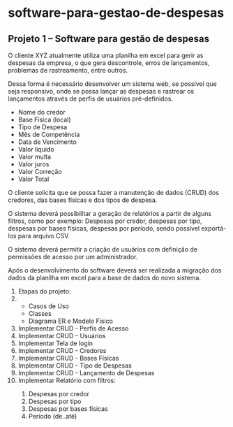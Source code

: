 # software-para-gestao-de-despesas
<h2>Projeto 1 – Software para gestão de despesas</h2>

<p>O cliente XYZ atualmente utiliza uma planilha em excel para gerir as despesas da
empresa, o que gera descontrole, erros de lançamentos, problemas de
rastreamento, entre outros.</p>
<p>Dessa forma é necessário desenvolver um sistema web, se possível que seja
responsivo, onde se possa lançar as despesas e rastrear os lançamentos através
de perfis de usuários pré-definidos.</p>
<ul>
<li>Nome do credor</li>
<li>Base Física (local)</li>
<li>Tipo de Despesa</li>
<li>Mês de Competência</li>
<li>Data de Vencimento</li>
<li>Valor líquido</li>
<li>Valor multa</li>
<li>Valor juros</li>
<li>Valor Correção</li>
<li>Valor Total</li>
</ul>
<p>O cliente solicita que se possa fazer a manutenção de dados (CRUD) dos
credores, das bases físicas e dos tipos de despesa.</p>
<p>O sistema deverá possibilitar a geração de relatórios a partir de alguns filtros,
como por exemplo: Despesas por credor, despesas por tipo, despesas por bases
físicas, despesas por período, sendo possível exportá-los para arquivo CSV.</p>
<p>O sistema deverá permitir a criação de usuários com definição de permissões de
acesso por um administrador.</p>
<p>Após o desenvolvimento do software deverá ser realizada a migração dos dados
da planilha em excel para a base de dados do novo sistema.</p>

<ol><li>Etapas do projeto: <li>
<ul>
<li>Casos de Uso</li>
<li>Classes</li>
<li>Diagrama ER e Modelo Físico</li>
</ul>
  <li>Implementar CRUD - Perfis de Acesso</li>
  <li>Implementar CRUD – Usuários</li>
  <li>Implementar Tela de login</li>
  <li>Implementar CRUD - Credores</li>
  <li>Implementar CRUD - Bases Físicas</li>
  <li>Implementar CRUD - Tipo de Despesas</li>
  <li>Implementar CRUD - Lançamento de Despesas</li>
  <li>Implementar Relatório com filtros:</li>
  <ol>
    <li>Despesas por credor</li>
    <li>Despesas por tipo</li>
    <li>Despesas por bases físicas</li>
    <li>Período (de..até)</li>
  </ol>
</ol>

